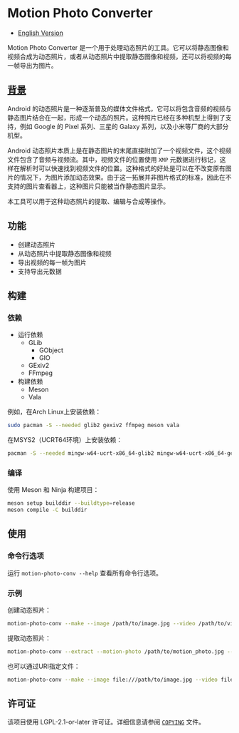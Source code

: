 # Motion Photo Converter

* [English Version](README.md)

Motion Photo Converter 是一个用于处理动态照片的工具。它可以将静态图像和视频合成为动态照片，或者从动态照片中提取静态图像和视频，还可以将视频的每一帧导出为图片。

## [背景](https://wszqkzqk.github.io/2024/08/01/%E8%A7%A3%E6%9E%90Android%E7%9A%84%E5%8A%A8%E6%80%81%E7%85%A7%E7%89%87/)

Android 的动态照片是一种逐渐普及的媒体文件格式，它可以将包含音频的视频与静态图片结合在一起，形成一个动态的照片。这种照片已经在多种机型上得到了支持，例如 Google 的 Pixel 系列、三星的 Galaxy 系列，以及小米等厂商的大部分机型。

Android 动态照片本质上是在静态图片的末尾直接附加了一个视频文件，这个视频文件包含了音频与视频流。其中，视频文件的位置使用 `XMP` 元数据进行标记，这样在解析时可以快速找到视频文件的位置。这种格式的好处是可以在不改变原有图片的情况下，为图片添加动态效果。由于这一拓展并非图片格式的标准，因此在不支持的图片查看器上，这种图片只能被当作静态图片显示。

本工具可以用于这种动态照片的提取、编辑与合成等操作。

## 功能

- 创建动态照片
- 从动态照片中提取静态图像和视频
- 导出视频的每一帧为图片
- 支持导出元数据

## 构建

### 依赖

* 运行依赖
  * GLib
    * GObject
    * GIO
  * GExiv2
  * FFmpeg
* 构建依赖
  * Meson
  * Vala

例如，在Arch Linux上安装依赖：

```bash
sudo pacman -S --needed glib2 gexiv2 ffmpeg meson vala
```

在MSYS2（UCRT64环境）上安装依赖：

```bash
pacman -S --needed mingw-w64-ucrt-x86_64-glib2 mingw-w64-ucrt-x86_64-gexiv2 mingw-w64-ucrt-x86_64-ffmpeg mingw-w64-ucrt-x86_64-meson mingw-w64-ucrt-x86_64-vala
```

### 编译

使用 Meson 和 Ninja 构建项目：

```bash
meson setup builddir --buildtype=release
meson compile -C builddir
```

## 使用

### 命令行选项

运行 `motion-photo-conv --help` 查看所有命令行选项。

### 示例

创建动态照片：

```bash
motion-photo-conv --make --image /path/to/image.jpg --video /path/to/video.mp4 --motion-photo /path/to/output.jpg
```

提取动态照片：

```bash
motion-photo-conv --extract --motion-photo /path/to/motion_photo.jpg --dest-dir /path/to/dest --frame-to-photos --img-format avif
```

也可以通过URI指定文件：

```bash
motion-photo-conv --make --image file:///path/to/image.jpg --video file:///path/to/video.mp4 --motion-photo file:///path/to/output.jpg
```

## 许可证

该项目使用 LGPL-2.1-or-later 许可证。详细信息请参阅 [`COPYING`](COPYING) 文件。
